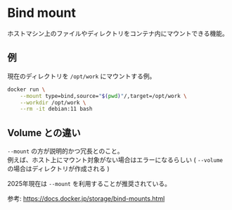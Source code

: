 Bind mount
===

ホストマシン上のファイルやディレクトリをコンテナ内にマウントできる機能。


## 例

現在のディレクトリを `/opt/work` にマウントする例。

```bash
docker run \
    --mount type=bind,source="$(pwd)"/,target=/opt/work \
    --workdir /opt/work \
    --rm -it debian:11 bash
```


## Volume との違い

`--mount` の方が説明的かつ冗長とのこと。<br>
例えば、ホスト上にマウント対象がない場合はエラーになるらしい ( `--volume` の場合はディレクトリが作成される )

2025年現在は `--mount` を利用することが推奨されている。

参考: https://docs.docker.jp/storage/bind-mounts.html
